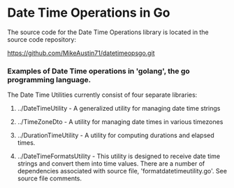 # Date Time Operations in Go

The source code for the Date Time Operations library is located in the 
source code repository:

https://github.com/MikeAustin71/datetimeopsgo.git


### Examples of Date Time operations in 'golang', the go programming language.

The Date Time Utilities currently consist of four separate libraries:

1. ../DateTimeUtility - A generalized utility for managing date time strings

2. ../TimeZoneDto - A utility for managing date times in various timezones

3. ../DurationTimeUtility - A utility for computing durations and elapsed times.

4. ../DateTimeFormatsUtility - This utility is designed to receive date time strings
 and convert them into time values. There are a number of dependencies associated
 with source file, 'formatdatetimeutility.go'. See source file comments.
  

